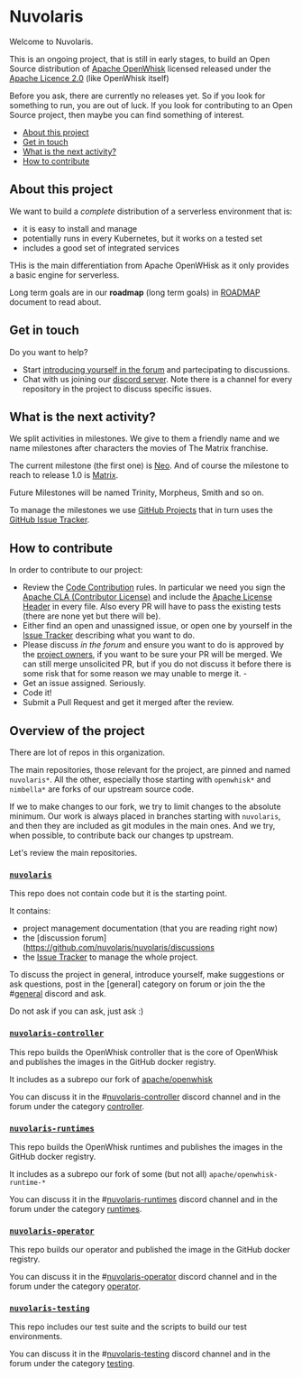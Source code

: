 <!--
#
# Licensed to the Apache Software Foundation (ASF) under one or more
# contributor license agreements.  See the NOTICE file distributed with
# this work for additional information regarding copyright ownership.
# The ASF licenses this file to You under the Apache License, Version 2.0
# (the "License"); you may not use this file except in compliance with
# the License.  You may obtain a copy of the License at
#
#     http://www.apache.org/licenses/LICENSE-2.0
#
# Unless required by applicable law or agreed to in writing, software
# distributed under the License is distributed on an "AS IS" BASIS,
# WITHOUT WARRANTIES OR CONDITIONS OF ANY KIND, either express or implied.
# See the License for the specific language governing permissions and
# limitations under the License.
#
-->
# Nuvolaris

Welcome to Nuvolaris.

This is an ongoing project, that is still in early stages, to build an Open Source distribution of [Apache OpenWhisk](https://openwhisk.apache.org) licensed released under the [Apache Licence 2.0](LICENSE.txt) (like OpenWhisk itself)

Before you ask, there are currently no releases yet. So if you look for something to run, you are out of luck. If you look for contributing to an Open Source project, then maybe you can find something of interest.

- [About this project](#about-this-project)
- [Get in touch](#get-in-touch)
- [What is the next activity?](#what-is-the-next-activity)
- [How to contribute](#how-to-contribute)

##  About this project

We want to build a *complete* distribution of a serverless environment that is:

- it is easy to install and manage
- potentially runs in every Kubernetes, but it works on a tested set
- includes a good set of integrated services

THis is the main differentiation from Apache OpenWHisk as it only provides a basic engine for serverless.

Long term goals are in our **roadmap** (long term goals) in [ROADMAP](ROADMAP.md) document to read about.

## Get in touch

Do you want to help?

- Start [introducing yourself in the forum](https://github.com/nuvolaris/nuvolaris/discussions/7) and partecipating to discussions.
- Chat with us joining our [discord server](https://discord.gg/VSGG7aQ2Ds).   Note there is a channel for every repository in the project to discuss specific issues.

## What is the next activity?

We split activities in milestones. We give to them a friendly name and we name milestones after characters the movies of The Matrix franchise. 

 The  current milestone (the first one) is [Neo](Neo.md). And of course the milestone to reach to release 1.0 is [Matrix](Matrix.md).
 
 Future Milestones will be named Trinity, Morpheus, Smith and so on.

To manage the milestones we use [GitHub Projects](https://github.com/nuvolaris/nuvolaris/projects) that in turn uses  the [GitHub Issue Tracker](https://github.com/nuvolaris/nuvolaris/issues).

## How to contribute

In order to contribute to our project:

- Review the [Code Contribution](CONTRIBUTING.md) rules. In particular we need you sign the [Apache CLA (Contributor License)](http://www.apache.org/licenses/#clas) and include the  [Apache License Header](https://www.apache.org/legal/src-headers.html) in every file. Also every PR will have to pass the existing tests (there are none yet but there will be).
- Either find an open and unassigned issue, or open one by yourself in the [Issue Tracker](https://github.com/nuvolaris/nuvolaris/issues) describing what you want to do.
- Please discuss *in the forum*  and ensure you want to do is approved by the [project owners](OWNERS.md), if you want to be sure your PR will be merged. We can still merge unsolicited PR, but if you do not discuss it before there is some risk that for some reason we may unable to merge it. -
- Get an issue assigned. Seriously. 
- Code it!
- Submit a Pull Request and get it merged after the review.


## Overview of the project

There are lot of repos in this organization. 

The main repositories, those relevant  for the project, are  pinned and named `nuvolaris*`.   All the other, especially those starting with `openwhisk*` and `nimbella*` are forks of our upstream source code. 

If we to make changes to our fork, we try to limit changes to the absolute minimum. Our work is always placed in branches starting with `nuvolaris`, and then they are included as git modules in the main ones.  And we try, when possible, to contribute back our changes tp upstream.

Let's review the main repositories.

### [`nuvolaris`](https://github.com/nuvolaris/nuvolaris)

This repo does not contain code but it is the starting point.

It contains:

- project management documentation (that you are reading right now)
-  the [discussion forum](https://github.com/nuvolaris/nuvolaris/discussions
-  the [Issue Tracker](https://github.com/nuvolaris/nuvolaris/issues) to manage the whole project.

To discuss the project in general, introduce yourself, make suggestions or ask questions, post in the [general]   category on forum or join the  the  #[general](https://discord.gg/VSGG7aQ2Ds) discord and ask.

Do not ask if you can ask, just ask :)

### [`nuvolaris-controller`](https://github.com/nuvolaris/nuvolaris-controller)

This repo builds the OpenWhisk controller that is the core of OpenWhisk and publishes the images in the GitHub docker registry.

It includes as a subrepo our fork of [apache/openwhisk](https://github.com/nuvolaris/openwhisk)

You can discuss it in the #[nuvolaris-controller](https://discord.gg/2weUATjvV7) discord channel and in the forum under the category [controller](https://github.com/nuvolaris/nuvolaris/discussions/categories/controller).

### [`nuvolaris-runtimes`](https://github.com/nuvolaris/nuvolaris-runtimes)

This repo builds the OpenWhisk runtimes and publishes the images in the GitHub docker registry.

It includes as a subrepo our fork of some (but not all) `apache/openwhisk-runtime-*`

You can discuss it in the #[nuvolaris-runtimes](https://discord.gg/ZPZZYMG4pS) discord channel and in the forum under the category [runtimes](https://github.com/nuvolaris/nuvolaris/discussions/categories/runtimes).

### [`nuvolaris-operator`](https://github.com/nuvolaris/nuvolaris-controller)

This repo builds our operator and published the image in the GitHub docker registry.

You can discuss it in the #[nuvolaris-operator](https://discord.gg/RzJ4FHR2aR) discord channel and in the forum under the category [operator](https://github.com/nuvolaris/nuvolaris/discussions/categories/operator).

### [`nuvolaris-testing`](https://github.com/nuvolaris/nuvolaris-testing)

This repo includes our test suite and the scripts to build our test environments.

You can discuss it in the #[nuvolaris-testing](https://discord.gg/sgXqn9we) discord channel and in the forum under the category [testing](https://github.com/nuvolaris/nuvolaris/discussions/categories/testing).


